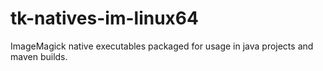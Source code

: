 # tk-natives-im-linux64
ImageMagick native executables packaged for usage in java projects and maven builds.
